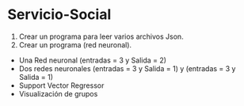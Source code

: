 # Servicio-Social

1. Crear un programa para leer varios archivos Json.
2. Crear un programa (red neuronal).
  - Una Red neuronal (entradas = 3 y Salida = 2)
  - Dos redes neuronales (entradas = 3 y Salida = 1) y (entradas = 3 y Salida = 1)
  - Support Vector Regressor
  - Visualización de grupos
